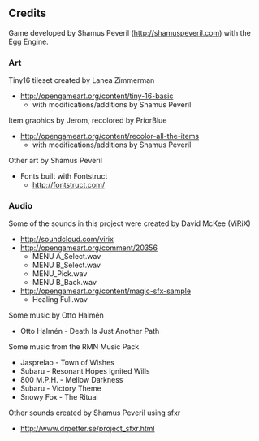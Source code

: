 ## Credits

Game developed by Shamus Peveril (http://shamuspeveril.com) with the Egg Engine.

### Art

Tiny16 tileset created by Lanea Zimmerman
- http://opengameart.org/content/tiny-16-basic
    - with modifications/additions by Shamus Peveril

Item graphics by Jerom, recolored by PriorBlue

- http://opengameart.org/content/recolor-all-the-items
    - with modifications/additions by Shamus Peveril

Other art by Shamus Peveril
- Fonts built with Fontstruct
    - http://fontstruct.com/

### Audio

Some of the sounds in this project were created by David McKee (ViRiX)
- http://soundcloud.com/virix
- http://opengameart.org/comment/20356
    - MENU A_Select.wav
    - MENU B_Select.wav
    - MENU_Pick.wav
    - MENU B_Back.wav
- http://opengameart.org/content/magic-sfx-sample
    - Healing Full.wav

Some music by Otto Halmén

- Otto Halmén - Death Is Just Another Path

Some music from the RMN Music Pack

- Jasprelao - Town of Wishes
- Subaru - Resonant Hopes Ignited Wills
- 800 M.P.H. - Mellow Darkness
- Subaru - Victory Theme
- Snowy Fox - The Ritual

Other sounds created by Shamus Peveril using sfxr
- http://www.drpetter.se/project_sfxr.html
